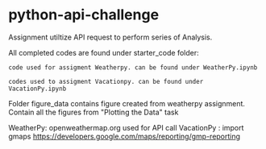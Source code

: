 # python-api-challenge

Assignment utiltize API request to perform series of Analysis.

All completed codes are found under starter_code folder:
    
    code used for assigment Weatherpy. can be found under WeatherPy.ipynb
    
    codes used to assigment Vacationpy. can be found under VacationPy.ipynb


Folder figure_data contains figure created from weatherpy assignment.
    Contain all the figures from "Plotting the Data" task

WeatherPy: openweathermap.org used for API call
VacationPy : import gmaps https://developers.google.com/maps/reporting/gmp-reporting



